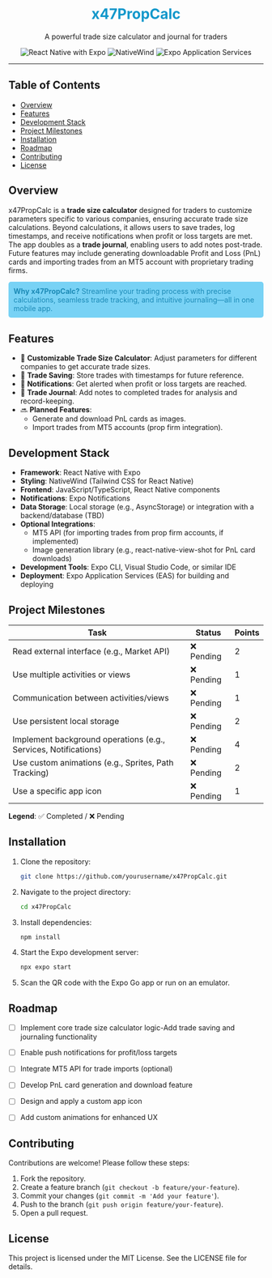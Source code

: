 <div align="center">
  <h1 style="color: #1298cb;">x47PropCalc</h1>
  <p>A powerful trade size calculator and journal for traders</p>
  <img src="https://img.shields.io/badge/React%20Native-Expo-blue?logo=react" alt="React Native with Expo" />
  <img src="https://img.shields.io/badge/Styling-NativeWind-%231c8ab6" alt="NativeWind" />
  <img src="https://img.shields.io/badge/Deployment-EAS-%2378d2f5" alt="Expo Application Services" />
</div>

---

## Table of Contents
- [Overview](#overview)
- [Features](#features)
- [Development Stack](#development-stack)
- [Project Milestones](#project-milestones)
- [Installation](#installation)
- [Roadmap](#roadmap)
- [Contributing](#contributing)
- [License](#license)

## Overview
x47PropCalc is a **trade size calculator** designed for traders to customize parameters specific to various companies, ensuring accurate trade size calculations. Beyond calculations, it allows users to save trades, log timestamps, and receive notifications when profit or loss targets are met. The app doubles as a **trade journal**, enabling users to add notes post-trade. Future features may include generating downloadable Profit and Loss (PnL) cards and importing trades from an MT5 account with proprietary trading firms.

<div style="background-color: #78d2f5; padding: 10px; border-radius: 5px; color: #1c8ab6;">
  <strong>Why x47PropCalc?</strong> Streamline your trading process with precise calculations, seamless trade tracking, and intuitive journaling—all in one mobile app.
</div>

## Features
- 📏 **Customizable Trade Size Calculator**: Adjust parameters for different companies to get accurate trade sizes.
- 💾 **Trade Saving**: Store trades with timestamps for future reference.
- 🔔 **Notifications**: Get alerted when profit or loss targets are reached.
- 📝 **Trade Journal**: Add notes to completed trades for analysis and record-keeping.
- 🔜 **Planned Features**:
  - Generate and download PnL cards as images.
  - Import trades from MT5 accounts (prop firm integration).

## Development Stack
- **Framework**: React Native with Expo
- **Styling**: NativeWind (Tailwind CSS for React Native)
- **Frontend**: JavaScript/TypeScript, React Native components
- **Notifications**: Expo Notifications
- **Data Storage**: Local storage (e.g., AsyncStorage) or integration with a backend/database (TBD)
- **Optional Integrations**:
  - MT5 API (for importing trades from prop firm accounts, if implemented)
  - Image generation library (e.g., react-native-view-shot for PnL card downloads)
- **Development Tools**: Expo CLI, Visual Studio Code, or similar IDE
- **Deployment**: Expo Application Services (EAS) for building and deploying

## Project Milestones
| Task | Status | Points |
|------|--------|--------|
| Read external interface (e.g., Market API) | ❌ Pending | 2 |
| Use multiple activities or views | ❌ Pending | 1 |
| Communication between activities/views | ❌ Pending | 1 |
| Use persistent local storage | ❌ Pending | 2 |
| Implement background operations (e.g., Services, Notifications) | ❌ Pending | 4 |
| Use custom animations (e.g., Sprites, Path Tracking) | ❌ Pending | 2 |
| Use a specific app icon | ❌ Pending | 1 |

**Legend**: ✅ Completed / ❌ Pending

## Installation
1. Clone the repository:
   ```bash
   git clone https://github.com/yourusername/x47PropCalc.git
   ```

2. Navigate to the project directory:
   ```bash
   cd x47PropCalc
   ```

3. Install dependencies:
   ```bash
   npm install
   ```

4. Start the Expo development server:
   ```bash
   npx expo start
   ```

5. Scan the QR code with the Expo Go app or run on an emulator.

## Roadmap

- [ ] Implement core trade size calculator logic-Add trade saving and journaling functionality

- [ ] Enable push notifications for profit/loss targets

- [ ] Integrate MT5 API for trade imports (optional)

- [ ] Develop PnL card generation and download feature

- [ ] Design and apply a custom app icon

- [ ] Add custom animations for enhanced UX

## Contributing
Contributions are welcome! Please follow these steps:

1. Fork the repository.
2. Create a feature branch (`git checkout -b feature/your-feature`).
3. Commit your changes (`git commit -m 'Add your feature'`).
4. Push to the branch (`git push origin feature/your-feature`).
5. Open a pull request.

## License
This project is licensed under the MIT License. See the LICENSE file for details.

